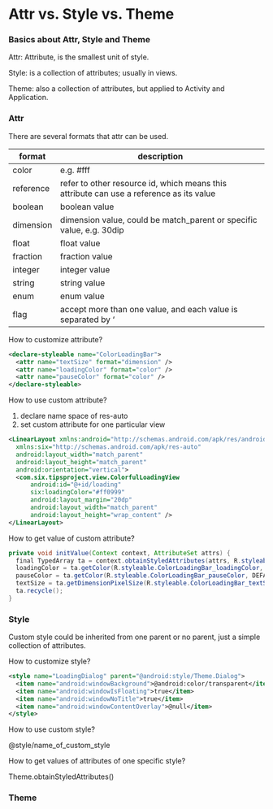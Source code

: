 Attr vs. Style vs. Theme
======================
### Basics about Attr, Style and Theme
Attr: Attribute, is the smallest unit of style.

Style: is a collection of attributes; usually in views.

Theme: also a collection of attributes, but applied to Activity and Application.

### Attr
There are several formats that attr can be used.

| format  | description |
| ------------- | ------------- |
| color  | e.g. #fff  |
| reference  | refer to other resource id, which means this attribute can use a reference as its value  |
| boolean  | boolean value  |
| dimension  | dimension value, could be match_parent or specific value, e.g. 30dip  |
| float  | float value  |
| fraction  | fraction value  |
| integer  | integer value  |
| string  | string value  |
| enum  | enum value  |
| flag  | accept more than one value, and each value is separated by ‘|’  |

How to customize attribute?

```xml
<declare-styleable name="ColorLoadingBar">
  <attr name="textSize" format="dimension" />
  <attr name="loadingColor" format="color" />
  <attr name="pauseColor" format="color" />
</declare-styleable>
```

How to use custom attribute?
1. declare name space of res-auto
2. set custom attribute for one particular view

```xml
<LinearLayout xmlns:android="http://schemas.android.com/apk/res/android"
  xmlns:six="http://schemas.android.com/apk/res-auto"
  android:layout_width="match_parent"
  android:layout_height="match_parent"
  android:orientation="vertical">
  <com.six.tipsproject.view.ColorfulLoadingView
      android:id="@+id/loading"
      six:loadingColor="#ff0999"
      android:layout_margin="20dp"
      android:layout_width="match_parent"
      android:layout_height="wrap_content" />
</LinearLayout>
```

How to get value of custom attribute?

```java
private void initValue(Context context, AttributeSet attrs) {
  final TypedArray ta = context.obtainStyledAttributes(attrs, R.styleable.ColorLoadingBar);
  loadingColor = ta.getColor(R.styleable.ColorLoadingBar_loadingColor, DEFAULT_LOADING_COLOR);
  pauseColor = ta.getColor(R.styleable.ColorLoadingBar_pauseColor, DEFAULT_PAUSE_COLOR);
  textSize = ta.getDimensionPixelSize(R.styleable.ColorLoadingBar_textSize, DEFAULT_TEXT_SIZE);
  ta.recycle();
}
```

### Style

Custom style could be inherited from one parent or no parent, just a simple collection of attributes.

How to customize style?

```xml
<style name="LoadingDialog" parent="@android:style/Theme.Dialog">
  <item name="android:windowBackground">@android:color/transparent</item>
  <item name="android:windowIsFloating">true</item>
  <item name="android:windowNoTitle">true</item>
  <item name="android:windowContentOverlay">@null</item>
</style>
```

How to use custom style?

@style/name_of_custom_style

How to get values of attributes of one specific style?

Theme.obtainStyledAttributes()


### Theme




